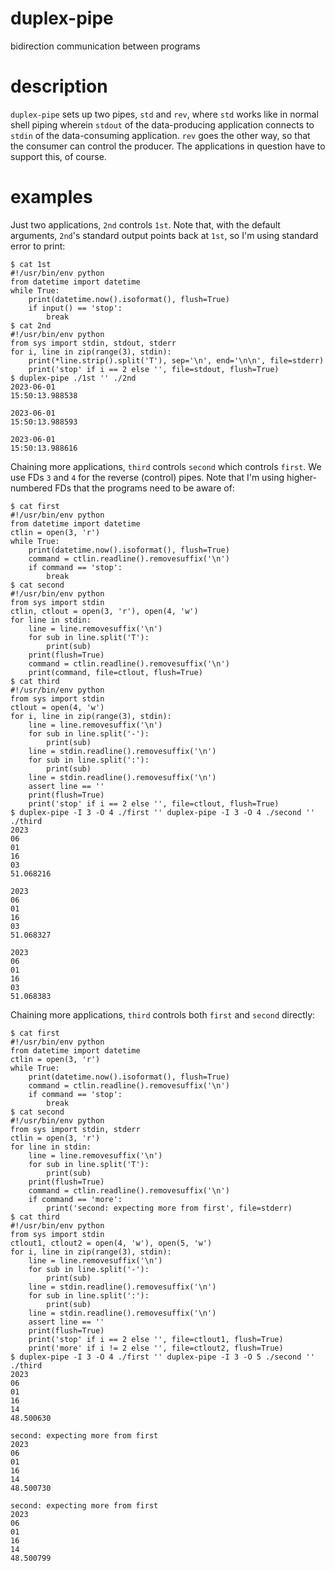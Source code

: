 # duplex-pipe
bidirection communication between programs

# description

`duplex-pipe` sets up two pipes, `std` and `rev`, where `std` works like in normal shell piping wherein `stdout` of the data-producing application connects to `stdin` of the data-consuming application. `rev` goes the other way, so that the consumer can control the producer. The applications in question have to support this, of course.

# examples

Just two applications, `2nd` controls `1st`. Note that, with the default arguments, `2nd`'s standard output points back at `1st`, so I'm using standard error to print:

```
$ cat 1st
#!/usr/bin/env python
from datetime import datetime
while True:
    print(datetime.now().isoformat(), flush=True)
    if input() == 'stop':
        break
$ cat 2nd
#!/usr/bin/env python
from sys import stdin, stdout, stderr
for i, line in zip(range(3), stdin):
    print(*line.strip().split('T'), sep='\n', end='\n\n', file=stderr)
    print('stop' if i == 2 else '', file=stdout, flush=True)
$ duplex-pipe ./1st '' ./2nd
2023-06-01
15:50:13.988538

2023-06-01
15:50:13.988593

2023-06-01
15:50:13.988616

```

Chaining more applications, `third` controls `second` which controls `first`. We use FDs `3` and `4` for the reverse (control) pipes. Note that I'm using higher-numbered FDs that the programs need to be aware of:

```
$ cat first
#!/usr/bin/env python
from datetime import datetime
ctlin = open(3, 'r')
while True:
    print(datetime.now().isoformat(), flush=True)
    command = ctlin.readline().removesuffix('\n')
    if command == 'stop':
        break
$ cat second
#!/usr/bin/env python
from sys import stdin
ctlin, ctlout = open(3, 'r'), open(4, 'w')
for line in stdin:
    line = line.removesuffix('\n')
    for sub in line.split('T'):
        print(sub)
    print(flush=True)
    command = ctlin.readline().removesuffix('\n')
    print(command, file=ctlout, flush=True)
$ cat third
#!/usr/bin/env python
from sys import stdin
ctlout = open(4, 'w')
for i, line in zip(range(3), stdin):
    line = line.removesuffix('\n')
    for sub in line.split('-'):
        print(sub)
    line = stdin.readline().removesuffix('\n')
    for sub in line.split(':'):
        print(sub)
    line = stdin.readline().removesuffix('\n')
    assert line == ''
    print(flush=True)
    print('stop' if i == 2 else '', file=ctlout, flush=True)
$ duplex-pipe -I 3 -O 4 ./first '' duplex-pipe -I 3 -O 4 ./second '' ./third
2023
06
01
16
03
51.068216

2023
06
01
16
03
51.068327

2023
06
01
16
03
51.068383

```

Chaining more applications, `third` controls both `first` and `second` directly:

```
$ cat first
#!/usr/bin/env python
from datetime import datetime
ctlin = open(3, 'r')
while True:
    print(datetime.now().isoformat(), flush=True)
    command = ctlin.readline().removesuffix('\n')
    if command == 'stop':
        break
$ cat second
#!/usr/bin/env python
from sys import stdin, stderr
ctlin = open(3, 'r')
for line in stdin:
    line = line.removesuffix('\n')
    for sub in line.split('T'):
        print(sub)
    print(flush=True)
    command = ctlin.readline().removesuffix('\n')
    if command == 'more':
        print('second: expecting more from first', file=stderr)
$ cat third
#!/usr/bin/env python
from sys import stdin
ctlout1, ctlout2 = open(4, 'w'), open(5, 'w')
for i, line in zip(range(3), stdin):
    line = line.removesuffix('\n')
    for sub in line.split('-'):
        print(sub)
    line = stdin.readline().removesuffix('\n')
    for sub in line.split(':'):
        print(sub)
    line = stdin.readline().removesuffix('\n')
    assert line == ''
    print(flush=True)
    print('stop' if i == 2 else '', file=ctlout1, flush=True)
    print('more' if i != 2 else '', file=ctlout2, flush=True)
$ duplex-pipe -I 3 -O 4 ./first '' duplex-pipe -I 3 -O 5 ./second '' ./third
2023
06
01
16
14
48.500630

second: expecting more from first
2023
06
01
16
14
48.500730

second: expecting more from first
2023
06
01
16
14
48.500799
```
